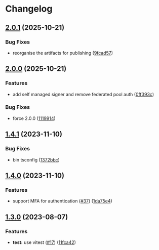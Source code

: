 # Changelog

## [2.0.1](https://github.com/ScribeLabsAI/ScribeAuthNode/compare/2.0.0...2.0.1) (2025-10-21)


### Bug Fixes

* reorganise the artifacts for publishing ([9fcad57](https://github.com/ScribeLabsAI/ScribeAuthNode/commit/9fcad572153727309434f494368530816361d574))

## [2.0.0](https://github.com/ScribeLabsAI/ScribeAuthNode/compare/1.4.1...2.0.0) (2025-10-21)


### Features

* add self managed signer and remove federated pool auth ([0ff393c](https://github.com/ScribeLabsAI/ScribeAuthNode/commit/0ff393c936cd9583224464070d2832fca95d0f66))


### Bug Fixes

* force 2.0.0 ([1119914](https://github.com/ScribeLabsAI/ScribeAuthNode/commit/111991478dd85056ec9dc86c748e5dfb63614587))

## [1.4.1](https://github.com/ScribeLabsAI/ScribeAuthNode/compare/1.4.0...1.4.1) (2023-11-10)


### Bug Fixes

* bin tsconfig ([1372bbc](https://github.com/ScribeLabsAI/ScribeAuthNode/commit/1372bbca939f958796efc8a71f897129ebf4d7d0))

## [1.4.0](https://github.com/ScribeLabsAI/ScribeAuthNode/compare/1.3.0...1.4.0) (2023-11-10)


### Features

* support MFA for authentication ([#37](https://github.com/ScribeLabsAI/ScribeAuthNode/issues/37)) ([1da75e4](https://github.com/ScribeLabsAI/ScribeAuthNode/commit/1da75e430889ea99da98704f36e0f67c71a8a1f0))

## [1.3.0](https://github.com/ScribeLabsAI/ScribeAuthNode/compare/1.2.1...1.3.0) (2023-08-07)


### Features

* **test:** use vitest ([#17](https://github.com/ScribeLabsAI/ScribeAuthNode/issues/17)) ([11fca42](https://github.com/ScribeLabsAI/ScribeAuthNode/commit/11fca42bbf7accec60e4aa6ce742d421ae589752))
